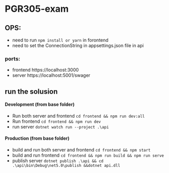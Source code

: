 # PGR305-exam

## OPS:

- need to run `npm install or yarn` in forontend
- need to set the ConnectionString in appsettings.json file in api

### ports:

- frontend https://localhost:3000
- server https://localhost:5001/swager

## run the solusion

#### Development (from base folder)

- Run both server and frontend `cd frontend && npm run dev:all`
- Run frontend `cd frontend && npm run dev`
- run server `dotnet watch run --project .\api`

#### Production (from base folder)

- build and run both server and frontend `cd frontend && npm start`
- build and run frontend `cd frontend && npm run build && npm run serve`
- publish server `dotnet publish .\api && cd .\api\bin\Debug\net5.0\publish &&dotnet api.dll`

